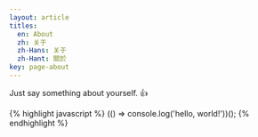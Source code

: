 ```yaml
---
layout: article
titles:
  en: About
  zh: 关于
  zh-Hans: 关于
  zh-Hant: 關於
key: page-about
---
```


Just say something about yourself. :thumbsup:

{% highlight javascript %}
(() => console.log('hello, world!'))();
{% endhighlight %}
